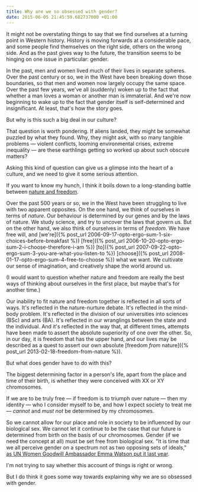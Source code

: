 ```yaml
---
title: Why are we so obsessed with gender?
date: 2015-06-05 21:45:59.682737000 +01:00
---
```

It might not be overstating things to say that we find ourselves at a turning point in Western history. History is moving forwards at a considerable pace, and some people find themselves on the right side, others on the wrong side. And as the past gives way to the future, the transition seems to be hinging on one issue in particular: gender.

In the past, men and women lived much of their lives in separate spheres. Over the past century or so, we in the West have been breaking down those boundaries, so that men and women now largely occupy the same space. Over the past few years, we've all (suddenly) woken up to the fact that whether a man loves a woman or another man is immaterial. And we're now beginning to wake up to the fact that gender itself is self-determined and insignificant. At least, that's how the story goes.

But why is this such a big deal in our culture?

That question is worth pondering. If aliens landed, they might be somewhat puzzled by what they found. Why, they might ask, with so many tangible problems &mdash; violent conflicts, looming environmental crises, extreme inequality &mdash; are these earthlings getting so worked up about such obscure matters?

Asking this kind of question can give us a glimpse into the heart of a culture, and we need to give it some serious attention.

If you want to know my hunch, I think it boils down to a long-standing battle between [nature and freedom](http://kgsvr.net/dooy/gm.html#nfgm).

Over the past 500 years or so, we in the West have been struggling to live with two apparent opposites. On the one hand, we think of ourselves in terms of _nature_. Our behaviour is determined by our genes and by the laws of nature. We study science, and try to uncover the laws that govern us. But on the other hand, we also think of ourselves in terms of _freedom_. We have free will, and [we're]({% post_url 2006-09-17-opto-ergo-sum-1-six-choices-before-breakfast %}) [free]({% post_url 2006-10-20-opto-ergo-sum-2-i-choose-therefore-i-am %}) [to]({% post_url 2007-09-22-opto-ergo-sum-3-you-are-what-you-listen-to %}) [choose]({% post_url 2008-01-17-opto-ergo-sum-4-free-to-choose %}) what we want. We cultivate our sense of imagination, and creatively shape the world around us.

(I would want to question whether nature and freedom are really the best ways of thinking about ourselves in the first place, but maybe that's for another time.)

Our inability to fit nature and freedom together is reflected in all sorts of ways. It's reflected in the nature-nurture debate. It's reflected in the mind-body problem. It's reflected in the division of our universities into sciences (BSc) and arts (BA). It's reflected in our wranglings between the state and the individual. And it's reflected in the way that, at different times, attempts have been made to assert the absolute superiority of one over the other. So, in our day, it is freedom that has the upper hand, and our lives may be described as a quest to assert our own absolute [freedom _from_ nature]({% post_url 2013-02-18-freedom-from-nature %}).

But what does gender have to do with this?

The biggest determining factor in a person's life, apart from the place and time of their birth, is whether they were conceived with XX or XY chromosomes.

If we are to be truly free &mdash; if freedom is to triumph over nature &mdash; then my identity &mdash; who I consider myself to be, and how I expect society to treat me &mdash; _cannot_ and _must not_ be determined by my chromosomes.

So we cannot allow for our place and role in society to be influenced by our biological sex. We cannot let it continue to be the case that our future is determined from birth on the basis of our chromosomes. Gender (if we need the concept at all) must be set free from biological sex. "It is time that we all perceive gender on a spectrum not as two opposing sets of ideals," [as UN Women Goodwill Ambassador Emma Watson put it last year](http://www.unwomen.org/en/news/stories/2014/9/emma-watson-gender-equality-is-your-issue-too).

I'm not trying to say whether this account of things is right or wrong.

But I do think it goes some way towards explaining why we are so obsessed with gender.
